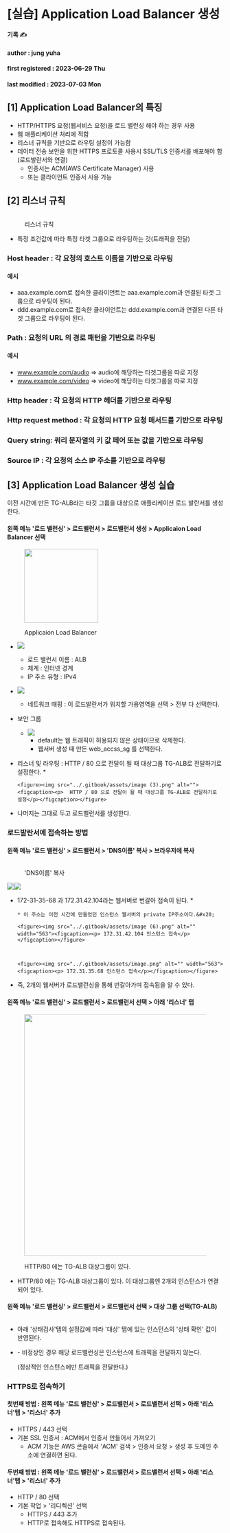 # \[실습] Application Load Balancer 생성

**기록 ✍️**

#### author : jung yuha

#### first registered : 2023-06-29 Thu

#### last modified : 2023-07-03 Mon

## \[1] Application Load Balancer의 특징

* HTTP/HTTPS 요청(웹서비스 요청)을 로드 밸런싱 해야 하는 경우 사용
* 웹 애플리케이션 처리에 적합
* 리스너 규칙을 기반으로 라우팅 설정이 가능함
* 데이터 전송 보안을 위한 HTTPS 프로토콜 사용시 SSL/TLS 인증서를 배포해야 함(로드발란서와 연결)
  * 인증서는 ACM(AWS Certificate Manager) 사용
  * 또는 클라이언트 인증서 사용 가능

## \[2] 리스너 규칙

<figure><img src="../.gitbook/assets/image (20).png" alt=""><figcaption><p> 리스너 규칙</p></figcaption></figure>

* 특정 조건값에 따라 특정 타겟 그룹으로 라우팅하는 것(트래픽을 전달)

### Host header : 각 요청의 호스트 이름을 기반으로 라우팅

#### 예시

* aaa.example.com로 접속한 클라이언트는 aaa.example.com과 연결된 타겟 그룹으로 라우팅이 된다.
* ddd.example.com로 접속한 클라이언트는 ddd.example.com과 연결된 다른 타겟 그룹으로 라우팅이 된다.

### Path : 요청의 URL 의 경로 패턴을 기반으로 라우팅

#### 예시

* www.example.com/audio => audio에 해당하는 타겟그룹을 따로 지정
* www.example.com/video => video에 해당하는 타겟그룹을 따로 지정

### Http header : 각 요청의 HTTP 헤더를 기반으로 라우팅

### Http request method : 각 요청의 HTTP 요청 매서드를 기반으로 라우팅

### Query string: 쿼리 문자열의 키 값 페어 또는 값을 기반으로 라우팅

### Source IP : 각 요청의 소스 IP 주소를 기반으로 라우팅

## \[3] Application Load Balancer 생성 실습

이전 시간에 만든 TG-ALB라는 타깃 그룹을 대상으로 애플리케이션 로드 발란서를 생성한다.

#### 왼쪽 메뉴 '로드 밸런싱' > 로드밸런서 > 로드밸런서 생성 > Applicaion Load Balancer 선택

<figure><img src="../.gitbook/assets/image (16).png" alt="" width="172"><figcaption><p> Applicaion Load Balancer</p></figcaption></figure>

* ![](<../.gitbook/assets/image (8).png>)
  * 로드 밸런서 이름 : ALB
  * 체계 : 인터넷 경계
  * IP 주소 유형 : IPv4
* ![](<../.gitbook/assets/image (19).png>)
  * 네트워크 매핑 : 이 로드발란서가 위치할 가용영역을 선택 > 전부 다 선택한다.
* 보안 그룹&#x20;
  * ![](<../.gitbook/assets/image (10).png>)
    * default는 웹 트래픽이 허용되지 않은 상태이므로 삭제한다.
    * 웹서버 생성 때 만든 web\_accss\_sg 를 선택한다.
* 리스너 및 라우팅 : HTTP / 80 으로 전달이 될 때 대상그룹 TG-ALB로 전달하기로 설정한다.
  *

      <figure><img src="../.gitbook/assets/image (3).png" alt=""><figcaption><p>  HTTP / 80 으로 전달이 될 때 대상그룹 TG-ALB로 전달하기로 설정</p></figcaption></figure>
* 나머지는 그대로 두고 로드밸런서를 생성한다.

### 로드발란서에 접속하는 방법

#### 왼쪽 메뉴 '로드 밸런싱' > 로드밸런서 > 'DNS이름' 복사 > 브라우저에 복사

<figure><img src="../.gitbook/assets/image (9).png" alt=""><figcaption><p>  'DNS이름' 복사</p></figcaption></figure>

![](<../.gitbook/assets/image (12).png>)![](<../.gitbook/assets/image (11).png>)

* 172-31-35-68 과 172.31.42.104라는 웹서버로 번갈아 접속이 된다.
  *

      * 이 주소는 이전 시간에 만들었던 인스턴스 웹서버의 private IP주소이다.&#x20;

      <figure><img src="../.gitbook/assets/image (6).png" alt="" width="563"><figcaption><p> 172.31.42.104 인스턴스 접속</p></figcaption></figure>



      <figure><img src="../.gitbook/assets/image.png" alt="" width="563"><figcaption><p> 172.31.35.68 인스턴스 접속</p></figcaption></figure>
* 즉, 2개의 웹서버가 로드밸런싱을 통해 번갈아가며 접속됨을 알 수 있다.

#### 왼쪽 메뉴 '로드 밸런싱' > 로드밸런서 > 로드밸런서 선택 > 아래 '리스너' 탭

<figure><img src="../.gitbook/assets/image (1).png" alt="" width="563"><figcaption><p> HTTP/80 에는 TG-ALB 대상그룹이 있다.</p></figcaption></figure>

* HTTP/80 에는 TG-ALB 대상그룹이 있다. 이 대상그룹엔 2개의 인스턴스가 연결되어 있다.

#### 왼쪽 메뉴 '로드 밸런싱' > 로드밸런서 > 로드밸런서 선택 > 대상 그룹 선택(TG-ALB)

<figure><img src="../.gitbook/assets/image (17).png" alt=""><figcaption></figcaption></figure>

* 아래 '상태검사'탭의 설정값에 따라 '대상' 탭에 있는 인스턴스의 '상태 확인' 값이 반영된다.
*   \- 비정상인 경우 해당 로드밸런싱은 인스턴스에 트래픽을 전달하지 않는다.

    (정상적인 인스턴스에만 트래픽을 전달한다.)

### HTTPS로 접속하기

#### 첫번째 방법 : 왼쪽 메뉴 '로드 밸런싱' > 로드밸런서 > 로드밸런서 선택 > 아래 '리스너'탭 > '리스너' 추가

* HTTPS / 443 선택
* 기본 SSL 인증서 : ACM에서 인증서 만들어서 가져오기
  * ACM 기능은 AWS 콘솔에서 'ACM' 검색 > 인증서 요청 > 생성 후 도메인 주소에 연결하면 된다.

#### 두번째 방법 : 왼쪽 메뉴 '로드 밸런싱' > 로드밸런서 > 로드밸런서 선택 > 아래 '리스너'탭 > '리스너' 추가

* HTTP / 80 선택
* 기본 작업 > '리디렉션' 선택
  * HTTPS / 443 추가
  * HTTP로 접속해도 HTTPS로 접속된다.
